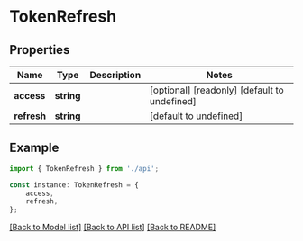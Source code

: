 # TokenRefresh


## Properties

Name | Type | Description | Notes
------------ | ------------- | ------------- | -------------
**access** | **string** |  | [optional] [readonly] [default to undefined]
**refresh** | **string** |  | [default to undefined]

## Example

```typescript
import { TokenRefresh } from './api';

const instance: TokenRefresh = {
    access,
    refresh,
};
```

[[Back to Model list]](../README.md#documentation-for-models) [[Back to API list]](../README.md#documentation-for-api-endpoints) [[Back to README]](../README.md)
